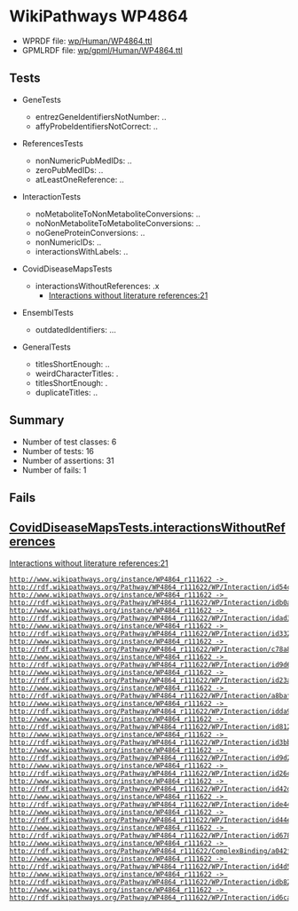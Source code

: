 # WikiPathways WP4864

* WPRDF file: [wp/Human/WP4864.ttl](../wp/Human/WP4864.ttl)
* GPMLRDF file: [wp/gpml/Human/WP4864.ttl](../wp/gpml/Human/WP4864.ttl)

## Tests

* GeneTests
    * entrezGeneIdentifiersNotNumber: ..
    * affyProbeIdentifiersNotCorrect: ..

* ReferencesTests
    * nonNumericPubMedIDs: ..
    * zeroPubMedIDs: ..
    * atLeastOneReference: ..

* InteractionTests
    * noMetaboliteToNonMetaboliteConversions: ..
    * noNonMetaboliteToMetaboliteConversions: ..
    * noGeneProteinConversions: ..
    * nonNumericIDs: ..
    * interactionsWithLabels: ..

* CovidDiseaseMapsTests
    * interactionsWithoutReferences: .x
        * [Interactions without literature references:21](2e295b5d)

* EnsemblTests
    * outdatedIdentifiers: ...

* GeneralTests
    * titlesShortEnough: ..
    * weirdCharacterTitles: .
    * titlesShortEnough: .
    * duplicateTitles: ..

## Summary

* Number of test classes: 6
* Number of tests: 16
* Number of assertions: 31
* Number of fails: 1

## Fails

<a href="2e295b5d" />

## CovidDiseaseMapsTests.interactionsWithoutReferences

Interactions without literature references:21
```
http://www.wikipathways.org/instance/WP4864_r111622 -> http://rdf.wikipathways.org/Pathway/WP4864_r111622/WP/Interaction/id54c6a1c1
http://www.wikipathways.org/instance/WP4864_r111622 -> http://rdf.wikipathways.org/Pathway/WP4864_r111622/WP/Interaction/idb0a41cb7
http://www.wikipathways.org/instance/WP4864_r111622 -> http://rdf.wikipathways.org/Pathway/WP4864_r111622/WP/Interaction/idad374e81
http://www.wikipathways.org/instance/WP4864_r111622 -> http://rdf.wikipathways.org/Pathway/WP4864_r111622/WP/Interaction/id332625ef
http://www.wikipathways.org/instance/WP4864_r111622 -> http://rdf.wikipathways.org/Pathway/WP4864_r111622/WP/Interaction/c78a8
http://www.wikipathways.org/instance/WP4864_r111622 -> http://rdf.wikipathways.org/Pathway/WP4864_r111622/WP/Interaction/id9d6e5912
http://www.wikipathways.org/instance/WP4864_r111622 -> http://rdf.wikipathways.org/Pathway/WP4864_r111622/WP/Interaction/id23a5b04e
http://www.wikipathways.org/instance/WP4864_r111622 -> http://rdf.wikipathways.org/Pathway/WP4864_r111622/WP/Interaction/a8baf
http://www.wikipathways.org/instance/WP4864_r111622 -> http://rdf.wikipathways.org/Pathway/WP4864_r111622/WP/Interaction/idda923b3f
http://www.wikipathways.org/instance/WP4864_r111622 -> http://rdf.wikipathways.org/Pathway/WP4864_r111622/WP/Interaction/id812e8e5d
http://www.wikipathways.org/instance/WP4864_r111622 -> http://rdf.wikipathways.org/Pathway/WP4864_r111622/WP/Interaction/id3bbd5b9
http://www.wikipathways.org/instance/WP4864_r111622 -> http://rdf.wikipathways.org/Pathway/WP4864_r111622/WP/Interaction/id9d25fe73
http://www.wikipathways.org/instance/WP4864_r111622 -> http://rdf.wikipathways.org/Pathway/WP4864_r111622/WP/Interaction/id26c91cfd
http://www.wikipathways.org/instance/WP4864_r111622 -> http://rdf.wikipathways.org/Pathway/WP4864_r111622/WP/Interaction/id42dbcb94
http://www.wikipathways.org/instance/WP4864_r111622 -> http://rdf.wikipathways.org/Pathway/WP4864_r111622/WP/Interaction/ide4442266
http://www.wikipathways.org/instance/WP4864_r111622 -> http://rdf.wikipathways.org/Pathway/WP4864_r111622/WP/Interaction/id44e385eb
http://www.wikipathways.org/instance/WP4864_r111622 -> http://rdf.wikipathways.org/Pathway/WP4864_r111622/WP/Interaction/id67844ae8
http://www.wikipathways.org/instance/WP4864_r111622 -> http://rdf.wikipathways.org/Pathway/WP4864_r111622/ComplexBinding/a042f
http://www.wikipathways.org/instance/WP4864_r111622 -> http://rdf.wikipathways.org/Pathway/WP4864_r111622/WP/Interaction/id4d5fb94c
http://www.wikipathways.org/instance/WP4864_r111622 -> http://rdf.wikipathways.org/Pathway/WP4864_r111622/WP/Interaction/idb82c8f11
http://www.wikipathways.org/instance/WP4864_r111622 -> http://rdf.wikipathways.org/Pathway/WP4864_r111622/WP/Interaction/id6ca195ae

```
